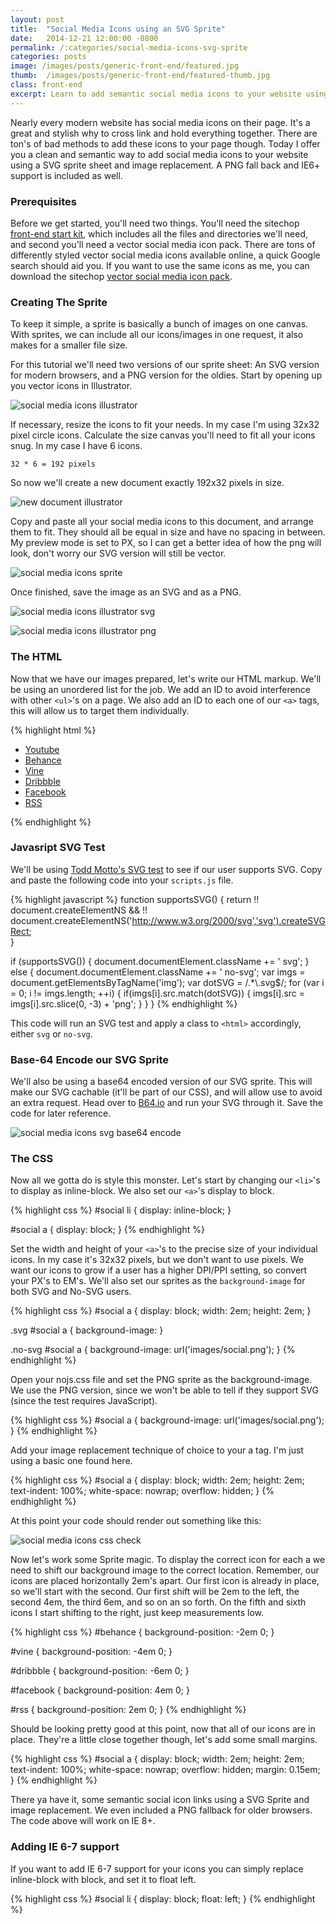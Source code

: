 ```yaml
---
layout: post
title:  "Social Media Icons using an SVG Sprite"
date:   2014-12-21 12:00:00 -0800
permalink: /:categories/social-media-icons-svg-sprite
categories: posts
image: /images/posts/generic-front-end/featured.jpg
thumb:  /images/posts/generic-front-end/featured-thumb.jpg
class: front-end
excerpt: Learn to add semantic social media icons to your website using an svg sprite and image replacement
---
```


Nearly every modern website has social media icons on their page. It's a great and stylish why to cross link and hold everything together. There are ton's of bad methods to add these icons to your page though. Today I offer you a clean and semantic way to add social media icons to your website using a SVG sprite sheet and image replacement. A PNG fall back and IE6+ support is included as well.

### Prerequisites

Before we get started, you'll need two things. You'll need the sitechop [front-end start kit](https://github.com/sitechop/front-end-starter-kit), which includes all the files and directories we'll need, and second you'll need a vector social media icon pack. There are tons of differently styled vector social media icons available online, a quick Google search should aid you. If you want to use the same icons as me, you can download the sitechop [vector social media icon pack](/resources/social_media_svg_sprite_sheet.svg).

### Creating The Sprite

To keep it simple, a sprite is basically a bunch of images on one canvas. With sprites, we can include all our icons/images in one request, it also makes for a smaller file size.

For this tutorial we'll need two versions of our sprite sheet: An SVG version for modern browsers, and a PNG version for the oldies. Start by opening up you vector icons in Illustrator.

![social media icons illustrator](/images/posts/svg-sprite-social-icons/icons-illustrator.png)

If necessary, resize the icons to fit your needs. In my case I'm using 32x32 pixel circle icons. Calculate the size canvas you'll need to fit all your icons snug. In my case I have 6 icons.

```nohighlight
32 * 6 = 192 pixels
```

So now we'll create a new document exactly 192x32 pixels in size.

![new document illustrator](/images/posts/svg-sprite-social-icons/new-document.png)

Copy and paste all your social media icons to this document, and arrange them to fit. They should all be equal in size and have no spacing in between. My preview mode is set to PX, so I can get a better idea of how the png will look, don't worry our SVG version will still be vector.

![social media icons sprite](/images/posts/svg-sprite-social-icons/sprite-sheet.png)

Once finished, save the image as an SVG and as a PNG.

![social media icons illustrator svg](/images/posts/svg-sprite-social-icons/svg.png)

![social media icons illustrator png](/images/posts/svg-sprite-social-icons/png.png)

### The HTML

Now that we have our images prepared, let's write our HTML markup. We'll be using an unordered list for the job. We add an ID to avoid interference with other `<ul>`'s on a page. We also add an ID to each one of our `<a>` tags, this will allow us to target them individually.

{% highlight html %}
<ul id="social">
  <li><a id="youtube" href="#">Youtube</a></li>
  <li><a id="behance" href="#">Behance</a></li>
  <li><a id="vine" href="#">Vine</a></li>
  <li><a id="dribbble" href="#">Dribbble</a></li>
  <li><a id="facebook" href="#">Facebook</a></li>
  <li><a id="rss" href="#">RSS</a></li>
</ul>
{% endhighlight %}

### Javasript SVG Test

We'll be using [Todd Motto's SVG test](http://toddmotto.com/mastering-svg-use-for-a-retina-web-fallbacks-with-png-script/) to see if our user supports SVG. Copy and paste the following code into your `scripts.js` file.

{% highlight javascript %}
function supportsSVG() {
  return !! document.createElementNS && !! document.createElementNS('http://www.w3.org/2000/svg','svg').createSVGRect;  
}

if (supportsSVG()) {
  document.documentElement.className += ' svg';
} else {
  document.documentElement.className += ' no-svg';
  var imgs = document.getElementsByTagName('img');
  var dotSVG = /.*\\.svg$/;
  for (var i = 0; i != imgs.length; ++i) {
    if(imgs[i].src.match(dotSVG)) {
      imgs[i].src = imgs[i].src.slice(0, -3) + 'png';
    }
  }
}
{% endhighlight %}

This code will run an SVG test and apply a class to `<html>` accordingly, either `svg` or `no-svg`.

### Base-64 Encode our SVG Sprite

We'll also be using a base64 encoded version of our SVG sprite. This will make our SVG cachable (it'll be part of our CSS), and will allow use to avoid an extra request. Head over to [B64.io](http://b64.io) and run your SVG through it. Save the code for later reference.

![social media icons svg base64 encode](/images/posts/svg-sprite-social-icons/base64.png)

### The CSS

Now all we gotta do is style this monster. Let's start by changing our `<li>`'s to display as inline-block. We also set our `<a>`'s display to block.

{% highlight css %}
#social li {
  display: inline-block;
}

#social a {
  display: block;
}
{% endhighlight %}

Set the width and height of your `<a>`'s to the precise size of your individual icons. In my case it's 32x32 pixels, but we don't want to use pixels. We want our icons to grow if a user has a higher DPI/PPI setting, so convert your PX's to EM's. We'll also set our sprites as the `background-image` for both SVG and No-SVG users.

{% highlight css %}
#social a {
  display: block;
  width: 2em;
  height: 2em;
}

.svg #social a {
  background-image: 
}

.no-svg #social a {
  background-image: url('images/social.png');
}
{% endhighlight %}

Open your nojs.css file and set the PNG sprite as the background-image. We use the PNG version, since we won't be able to tell if they support SVG (since the test requires JavaScript).

{% highlight css %}
#social a {
  background-image: url('images/social.png');
}
{% endhighlight %}

Add your image replacement technique of choice to your a tag. I'm just using a basic one found here.

{% highlight css %}
#social a {
  display: block;
  width: 2em;
  height: 2em;
  text-indent: 100%;
  white-space: nowrap;
  overflow: hidden;
}
{% endhighlight %}

At this point your code should render out something like this:

![social media icons css check](/images/posts/svg-sprite-social-icons/check-point.png)

Now let's work some Sprite magic. To display the correct icon for each a we need to shift our background image to the correct location. Remember, our icons are placed horizontally 2em's apart. Our first icon is already in place, so we'll start with the second. Our first shift will be 2em to the left, the second 4em, the third 6em, and so on an so forth. On the fifth and sixth icons I start shifting to the right, just keep measurements low.

{% highlight css %}
#behance {
  background-position: -2em 0;
}

#vine {
  background-position: -4em 0;
}

#dribbble {
  background-position: -6em 0;
}

#facebook {
  background-position: 4em 0;
}

#rss {
  background-position: 2em 0;
}
{% endhighlight %}

Should be looking pretty good at this point, now that all of our icons are in place. They're a little close together though, let's add some small margins.

{% highlight css %}
#social a {
  display: block;
  width: 2em;
  height: 2em;
  text-indent: 100%;
  white-space: nowrap;
  overflow: hidden;
  margin: 0.15em;
}
{% endhighlight %}

There ya have it, some semantic social icon links using a SVG Sprite and image replacement. We even included a PNG fallback for older browsers. The code above will work on IE 8+.

### Adding IE 6-7 support

If you want to add IE 6-7 support for your icons you can simply replace inline-block with block, and set it to float left.

{% highlight css %}
#social li {
  display: block;
  float: left;
}
{% endhighlight %}